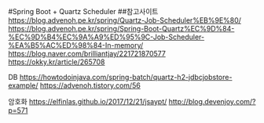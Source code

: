 #Spring Boot + Quartz Scheduler
##참고사이트
https://blog.advenoh.pe.kr/spring/Quartz-Job-Scheduler%EB%9E%80/
https://blog.advenoh.pe.kr/spring/Spring-Boot-Quartz%EC%9D%84-%EC%9D%B4%EC%9A%A9%ED%95%9C-Job-Scheduler-%EA%B5%AC%ED%98%84-In-memory/
https://blog.naver.com/brilliantjay/221721870577
https://okky.kr/article/265708


DB
https://howtodoinjava.com/spring-batch/quartz-h2-jdbcjobstore-example/
https://advenoh.tistory.com/56

암호화
https://elfinlas.github.io/2017/12/21/jsaypt/
http://blog.devenjoy.com/?p=571


